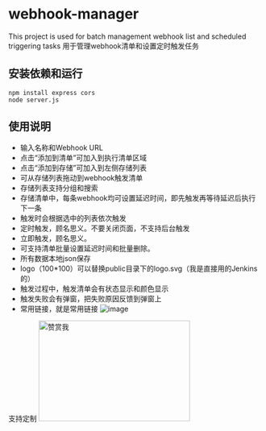 # webhook-manager
This project is used for batch management webhook list and scheduled triggering tasks 
用于管理webhook清单和设置定时触发任务

## 安装依赖和运行
```
npm install express cors
node server.js
```
## 使用说明
- 输入名称和Webhook URL
- 点击“添加到清单”可加入到执行清单区域
- 点击“添加到存储”可加入到左侧存储列表
- 可从存储列表拖动到webhook触发清单
- 存储列表支持分组和搜索
- 存储清单中，每条webhook均可设置延迟时间，即先触发再等待延迟后执行下一条
- 触发时会根据选中的列表依次触发
- 定时触发，顾名思义。不要关闭页面，不支持后台触发
- 立即触发，顾名思义。
- 可支持清单批量设置延迟时间和批量删除。
- 所有数据本地json保存
- logo（100*100）可以替换public目录下的logo.svg（我是直接用的Jenkins的）
- 触发过程中，触发清单会有状态显示和颜色显示
- 触发失败会有弹窗，把失败原因反馈到弹窗上
- 常用链接，就是常用链接
![image](https://github.com/user-attachments/assets/b631d2f1-139b-425d-ab05-afcac8c9cc3e)

支持定制
<img src="https://github.com/user-attachments/assets/f5c5fa49-670e-46d5-b108-6d97c4489912" alt="赞赏我" width="300" height="200">
